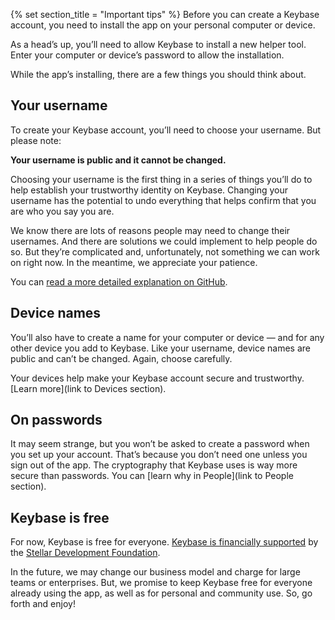 {% set section_title = "Important tips" %}
Before you can create a Keybase account, you need to install the app on your personal computer or device. 

As a head’s up, you’ll need to allow Keybase to install a new helper tool. Enter your computer or device’s password to allow the installation.

While the app’s installing, there are a few things you should think about. 

## Your username  
To create your Keybase account, you’ll need to choose your username. But please note:

**Your username is public and it cannot be changed.**

Choosing your username is the first thing in a series of things you’ll do to help establish your trustworthy identity on Keybase. Changing your username has the potential to undo everything that helps confirm that you are who you say you are. 

We know there are lots of reasons people may need to change their usernames. And there are solutions we could implement to help people do so. But they’re complicated and, unfortunately, not something we can work on right now. In the meantime, we appreciate your patience. 

You can [read a more detailed explanation on GitHub](https://github.com/keybase/keybase-issues/issues/2842#issuecomment-283706335).

## Device names
You’ll also have to create a name for your computer or device — and for any other device you add to Keybase. Like your username, device names are public and can’t be changed. Again, choose carefully. 

Your devices help make your Keybase account secure and trustworthy. [Learn more](link to Devices section).

## On passwords
It may seem strange, but you won’t be asked to create a password when you set up your account. That’s because you don’t need one unless you sign out of the app. The cryptography that Keybase uses is way more secure than passwords. You can [learn why in People](link to People section).

## Keybase is free
For now, Keybase is free for everyone. [Keybase is financially supported](https://keybase.io/blog/keybase-stellar) by the [Stellar Development Foundation](https://www.stellar.org/foundation/). 

In the future, we may change our business model and charge for large teams or enterprises. But, we promise to keep Keybase free for everyone already using the app, as well as for personal and community use. So, go forth and enjoy!


